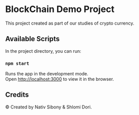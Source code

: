 # BlockChain Demo Project

This project created as part of our studies of crypto currency.

## Available Scripts

In the project directory, you can run:

### `npm start`

Runs the app in the development mode.\
Open [http://localhost:3000](http://localhost:3000) to view it in the browser.

## Credits

© Created by Nativ Sibony & Shlomi Dori.
